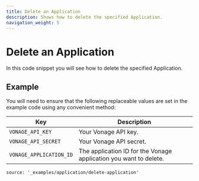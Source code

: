 ```yaml
---
title: Delete an Application
description: Shows how to delete the specified Application.
navigation_weight: 5
---
```


# Delete an Application

In this code snippet you will see how to delete the specified Application.

## Example

You will need to ensure that the following replaceable values are set in the example code using any convenient method:

Key | Description
-- | --
`VONAGE_API_KEY` | Your Vonage API key.
`VONAGE_API_SECRET` | Your Vonage API secret.
`VONAGE_APPLICATION_ID` | The application ID for the Vonage application you want to delete.

```code_snippets
source: '_examples/application/delete-application'
```
